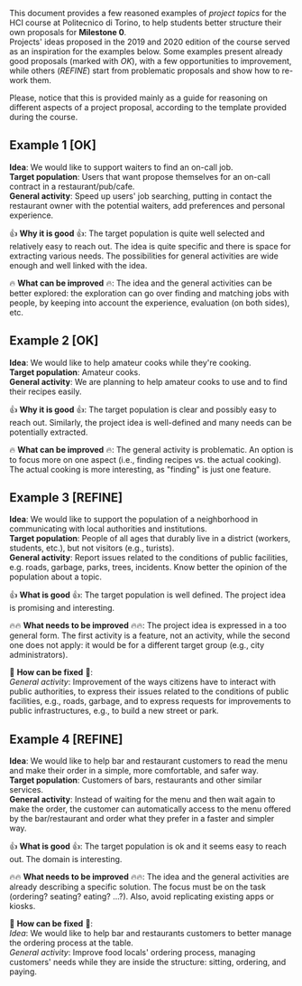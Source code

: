 This document provides a few reasoned examples of *project topics* for the HCI course at Politecnico di Torino, to help students better structure their own proposals for **Milestone 0**.<br/>
Projects' ideas proposed in the 2019 and 2020 edition of the course served as an inspiration for the examples below. Some examples present already good proposals (marked with *OK*), with a few opportunities to improvement, while others (*REFINE*) start from problematic proposals and show how to re-work them.

Please, notice that this is provided mainly as a guide for reasoning on different aspects of a project proposal, according to the template provided during the course.

## Example 1 [OK]

**Idea**: We would like to support waiters to find an on-call job.<br/>
**Target population**: Users that want propose themselves for an on-call contract in a restaurant/pub/cafe.<br/>
**General activity**: Speed up users' job searching, putting in contact the restaurant owner with the potential waiters, add preferences and personal experience.

:+1: **Why it is good** :+1:: The target population is quite well selected and relatively easy to reach out. The idea is quite specific and there is space for extracting various needs. The possibilities for general activities are wide enough and well linked with the idea.

:fire: **What can be improved** :fire:: The idea and the general activities can be better explored: the exploration can go over finding and matching jobs with people, by keeping into account the experience, evaluation (on both sides), etc.

## Example 2 [OK]

**Idea**: We would like to help amateur cooks while they're cooking.<br/>
**Target population**: Amateur cooks.<br/>
**General activity**: We are planning to help amateur cooks to use and to find their recipes easily.

:+1: **Why it is good** :+1:: The target population is clear and possibly easy to reach out. Similarly, the project idea is well-defined and many needs can be potentially extracted.

:fire: **What can be improved** :fire:: The general activity is problematic. An option is to focus more on one aspect (i.e., finding recipes vs. the actual cooking). The actual cooking is more interesting, as "finding" is just one feature.

## Example 3 [REFINE]

**Idea**: We would like to support the population of a neighborhood in communicating with local authorities and institutions.<br/>
**Target population**: People of all ages that durably live in a district (workers, students, etc.), but not visitors (e.g., turists).<br/>
**General activity**: Report issues related to the conditions of public facilities, e.g. roads, garbage, parks, trees, incidents. Know better the opinion of the population about a topic.

:+1: **What is good** :+1:: The target population is well defined. The project idea is promising and interesting.

:fire::fire: **What needs to be improved** :fire::fire:: The project idea is expressed in a too general form. The first activity is a feature, not an activity, while the second one does not apply: it would be for a different target group (e.g., city administrators).

:raised_hands: **How can be fixed** :raised_hands::<br/>
*General activity*: Improvement of the ways citizens have to interact with public authorities, to express their issues related to the conditions of public facilities, e.g., roads, garbage, and to express requests for improvements to public infrastructures, e.g., to build a new street or park.

## Example 4 [REFINE]

**Idea**: We would like to help bar and restaurant customers to read the menu and make their order in a simple, more comfortable, and safer way.<br/>
**Target population**: Customers of bars, restaurants and other similar services.<br/>
**General activity**: Instead of waiting for the menu and then wait again to make the order, the customer can automatically access to the menu offered by the bar/restaurant and order what they prefer in a faster and simpler way.

:+1: **What is good** :+1:: The target population is ok and it seems easy to reach out. The domain is interesting.

:fire::fire: **What needs to be improved** :fire::fire:: The idea and the general activities are already describing a specific solution. The focus must be on the task (ordering? seating? eating? ...?). Also, avoid replicating existing apps or kiosks.

:raised_hands: **How can be fixed** :raised_hands::<br/>
*Idea*: We would like to help bar and restaurants customers to better manage the ordering process at the table.<br/>
*General activity*: Improve food locals' ordering process, managing customers' needs while they are inside the structure: sitting, ordering, and paying.





